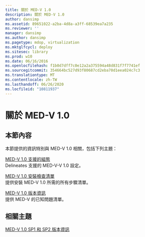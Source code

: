 ```yaml
---
title: 關於 MED-V 1.0
description: 關於 MED-V 1.0
author: dansimp
ms.assetid: 89651022-a2ba-4d8a-a3ff-68539ea7a235
ms.reviewer: ''
manager: dansimp
ms.author: dansimp
ms.pagetype: mdop, virtualization
ms.mktglfcycl: deploy
ms.sitesec: library
ms.prod: w10
ms.date: 06/16/2016
ms.openlocfilehash: f1b0d7dff7c0e12a2a375594a48d831f7f7741ef
ms.sourcegitcommit: 354664bc527d93f80687cd2eba70d1eea024c7c3
ms.translationtype: MT
ms.contentlocale: zh-TW
ms.lasthandoff: 06/26/2020
ms.locfileid: "10811937"
---
```

# 關於 MED-V 1.0


## 本節內容


本節提供的資訊特別與 MED-V 1.0 相關，包括下列主題：

<a href="" id="med-v-1-0-supported-configurations"></a>[MED-V 1.0 支援的組態](med-v-10-supported-configurationsmedv-10.md)  
Delineates 支援的 MED-V-V 1.0 設定。

<a href="" id="med-v-1-0-installation-checklist"></a>[MED-V 1.0 安裝檢查清單](med-v-10-installation-checklist.md)  
提供安裝 MED-V 1.0 所需的所有步驟清單。

<a href="" id="med-v-1-0-release-notes"></a>[MED-V 1.0 版本資訊](med-v-10-release-notesmedv-10.md)  
提供 MED-V 的已知問題清單。

## 相關主題


[MED-V 1.0 SP1 和 SP2 版本資訊](med-v-10-sp1-and-sp2-release-notesmedv-10-sp1.md)

 

 





